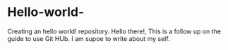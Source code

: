# Hello-world-
Creating an hello world! repository.
Hello there!, This is a follow up on the
guide to use Git HUb. I am supoe to write about my self.
